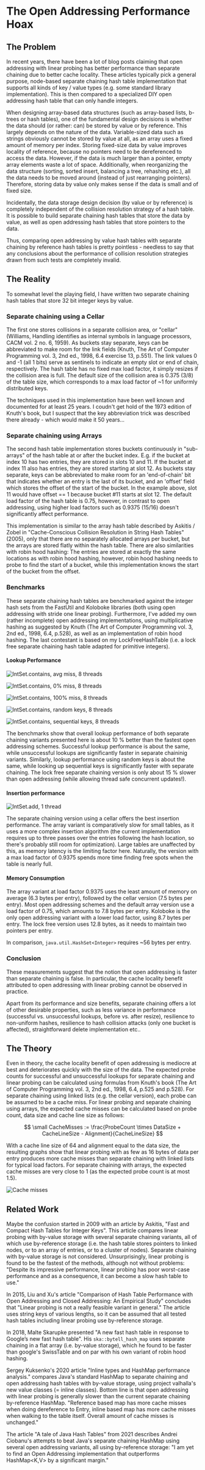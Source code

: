 # The Open Addressing Performance Hoax

## The Problem

In recent years, there have been a lot of blog posts claiming that open addressing with linear probing has better performance than separate chaining due to better cache locality. These articles typically pick a general purpose, node-based separate chaining hash table implementation that supports all kinds of key / value types (e.g. some standard library implementation). This is then compared to a specialized DIY open addressing hash table that can only handle integers.

When designing array-based data structures (such as array-based lists, b-trees or hash tables), one of the fundamental design decisions is whether the data should (or rather: can) be stored by value or by reference. This largely depends on the nature of the data. Variable-sized data such as strings obviously cannot be stored by value at all, as an array uses a fixed amount of memory per index. Storing fixed-size data by value improves locality of reference, because no pointers need to be dereferenced to access the data. However, if the data is much larger than a pointer, empty array elements waste a lot of space. Additionally, when reorganizing the data structure (sorting, sorted insert, balancing a tree, rehashing etc.), all the data needs to be moved around (instead of just rearranging pointers). Therefore, storing data by value only makes sense if the data is small and of fixed size.

Incidentally, the data storage design decision (by value or by reference) is completely independent of the collision resolution strategy of a hash table. It is possible to build separate chaining hash tables that store the data by value, as well as open addressing hash tables that store pointers to the data.

Thus, comparing open addressing by value hash tables with separate chaining by reference hash tables is pretty pointless - needless to say that any conclusions about the performance of collision resolution strategies drawn from such tests are completely invalid.

## The Reality

To somewhat level the playing field, I have written two separate chaining hash tables that store 32 bit integer keys by value.

### Separate chaining using a Cellar

The first one stores collisions in a separate collision area, or "cellar" (Williams, Handling identifies as internal symbols in language processors, CACM vol. 2 no. 6, 1959). As buckets stay separate, keys can be abbreviated to make room for the link fields (Knuth, The Art of Computer Programming vol. 3, 2nd ed., 1998, 6.4 exercise 13, p.551). The link values 0 and -1 (all 1 bits) serve as sentinels to indicate an empty slot or end of chain, respectively. The hash table has no fixed max load factor, it simply resizes if the collision area is full. The default size of the collision area is 0.375 (3/8) of the table size, which corresponds to a max load factor of ~1 for uniformly distributed keys.

The techniques used in this implementation have been well known and documented for at least 25 years. I coudn't get hold of the 1973 edition of Knuth's book, but I suspect that the key abbreviation trick was described there already - which would make it 50 years...

### Separate chaining using Arrays

The second hash table implementation stores buckets continuously in "sub-arrays" of the hash table at or after the bucket index. E.g. if the bucket at index 10 has two entries, they are stored in slots 10 and 11. If the bucket at index 11 also has entries, they are stored starting at slot 12. As buckets stay separate, keys can be abbreviated to make room for an 'end-of-chain' bit that indicates whether an entry is the last of its bucket, and an 'offset' field which stores the offset of the start of the bucket. In the example above, slot 11 would have offset == 1 because bucket #11 starts at slot 12. The default load factor of the hash table is 0.75, however, in contrast to open addressing, using higher load factors such as 0.9375 (15/16) doesn't significantly affect performance.

This implementation is similar to the array hash table described by Askitis / Zobel in "Cache-Conscious Collision Resolution in String Hash Tables" (2005), only that there are no separately allocated arrays per bucket, but the arrays are stored flatly within the hash table. There are also similarities with robin hood hashing: The entries are stored at exactly the same locations as with robin hood hashing, however, robin hood hashing needs to probe to find the start of a bucket, while this implementation knows the start of the bucket from the offset.

### Benchmarks

These separate chaining hash tables are benchmarked against the integer hash sets from the FastUtil and Koloboke libraries (both using open addressing with stride one linear probing). Furthermore, I've added my own (rather incomplete) open addressing implementations, using multiplicative hashing as suggested by Knuth (The Art of Computer Programming vol. 3, 2nd ed., 1998, 6.4, p.528), as well as an implementation of robin hood hashing. The last contestant is based on my LockFreeHashTable (i.e. a lock free separate chaining hash table adapted for primitive integers).

#### Lookup Performance

![IntSet.contains, avg miss, 8 threads](bench/IntSet-contains-avg-8.png)

![IntSet.contains, 0% miss, 8 threads](bench/IntSet-contains-0-8.png)

![IntSet.contains, 100% miss, 8 threads](bench/IntSet-contains-100-8.png)

![IntSet.contains, random keys, 8 threads](bench/IntSet-contains-rnd-avg-8.png)

![IntSet.contains, sequential keys, 8 threads](bench/IntSet-contains-seq-avg-8.png)

The benchmarks show that overall lookup performance of both separate chaining variants presented here is about 10 % better than the fastest open addressing schemes. Successful lookup performance is about the same, while unsuccessful lookups are significantly faster in separate chaininig variants. Similarly, lookup performance using random keys is about the same, while looking up sequential keys is significantly faster with separate chaining. The lock free separate chaining version is only about 15 % slower than open addressing (while allowing thread safe concurrent updates!).

#### Insertion performance

![IntSet.add, 1 thread](bench/IntSet-add-1.png)

The separate chaining version using a cellar offers the best insertion performance. The array variant is comparatively slow for small tables, as it uses a more complex insertion algorithm (the current implementation requires up to three passes over the entries following the hash location, so there's probably still room for optimization). Large tables are unaffected by this, as memory latency is the limiting factor here. Naturally, the version with a max load factor of 0.9375 spends more time finding free spots when the table is nearly full.

#### Memory Consumption

The array variant at load factor 0.9375 uses the least amount of memory on average (6.3 bytes per entry), followed by the cellar version (7.5 bytes per entry). Most open addressing schemes and the default array version use a load factor of 0.75, which amounts to 7.8 bytes per entry. Koloboke is the only open addressing variant with a lower load factor, using 8.7 bytes per entry. The lock free version uses 12.8 bytes, as it needs to maintain two pointers per entry.

In comparison, `java.util.HashSet<Integer>` requires ~56 bytes per entry.

### Conclusion

These measurements suggest that the notion that open addressing is faster than separate chaining is false. In particular, the cache locality benefit attributed to open addressing with linear probing cannot be observed in practice.

Apart from its performance and size benefits, separate chaining offers a lot of other desirable properties, such as less variance in performance (successful vs. unsuccessful lookups, before vs. after resize), resilience to non-uniform hashes, resilience to hash collision attacks (only one bucket is affected), straightforward delete implementation etc..


## The Theory

Even in theory, the cache locality benefit of open addressing is mediocre at best and deteriorates quickly with the size of the data. The expected probe counts for successful and unsuccessful lookups for separate chaining and linear probing can be calculated using formulas from Knuth's book (The Art of Computer Programming vol. 3, 2nd ed., 1998, 6.4, p.525 and p.528). For separate chaining using linked lists (e.g. the cellar version), each probe can be assumed to be a cache miss. For linear probing and separate chaining using arrays, the expected cache misses can be calculated based on probe count, data size and cache line size as follows:

$$
\small CacheMisses := \frac{ProbeCount \times DataSize + CacheLineSize - Alignment}{CacheLineSize}
$$

With a cache line size of 64 and alignment equal to the data size, the resulting graphs show that linear probing with as few as 16 bytes of data per entry produces more cache misses than separate chaining with linked lists for typical load factors. For separate chaining with arrays, the expected cache misses are very close to 1 (as the expected probe count is at most 1.5).

![Cache misses](bench/CacheMisses.png)

## Related Work

Maybe the confusion started in 2009 with an article by Askitis, "Fast and Compact Hash Tables for Integer Keys". This article compares linear probing with by-value storage with several separate chaining variants, all of which use by-reference storage (i.e. the hash table stores pointers to linked nodes, or to an array of entries, or to a cluster of nodes). Separate chaining with by-value storage is not considered. Unsurprisingly, linear probing is found to be the fastest of the methods, although not without problems: "Despite its impressive performance, linear probing has poor worst-case performance and as a consequence, it can become a slow hash table to use."

In 2015, Liu and Xu's article "Comparison of Hash Table Performance with Open Addressing and Closed Addressing: An Empirical Study" concludes that "Linear probing is not a really feasible variant in general." The article uses string keys of various lengths, so it can be assumed that all tested hash tables including linear probing use by-reference storage.

In 2018, Malte Skarupke presented "A new fast hash table in response to Google’s new fast hash table". His `ska::bytell_hash_map` uses separate chaining in a flat array (i.e. by-value storage), which he found to be faster than google's SwissTable and on par with his own variant of robin hood hashing.

Sergey Kuksenko's 2020 article "Inline types and HashMap performance analysis." compares Java's standard HashMap to separate chaining and open addressing hash tables with by-value storage, using project valhalla's new value classes (= inline classes). Bottom line is that open addressing with linear probing is generally slower than the current separate chaining by-reference HashMap. "Reference based map has more cache misses when doing dereference to Entry, inline based map has more cache misses when walking to the table itself. Overall amount of cache misses is unchanged."

The article "A tale of Java Hash Tables" from 2021 describes Andrei Ciobanu's attempts to beat Java's separate chaining HashMap using several open addressing variants, all using by-reference storage: "I am yet to find an Open Addressing implementation that outperforms HashMap<K,V> by a significant margin."

